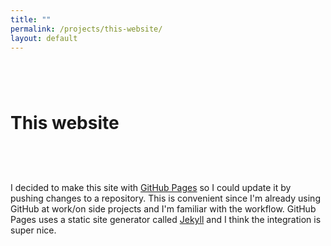 ```yaml
---
title: ""
permalink: /projects/this-website/
layout: default
---
```

# This website <a href="https://github.com/zbo14/zbo14.github.io"><svg class="svg-icon" style="vertical-align:middle"><use xlink:href="{{ '/assets/minima-social-icons.svg#github' | relative_url }}"></use></svg></a>

I decided to make this site with [GitHub Pages](https://pages.github.com/) so I could update it by pushing changes to a repository. This is convenient since I'm already using GitHub at work/on side projects and I'm familiar with the workflow. GitHub Pages uses a static site generator called [Jekyll](https://jekyllrb.com/) and I think the integration is super nice.
